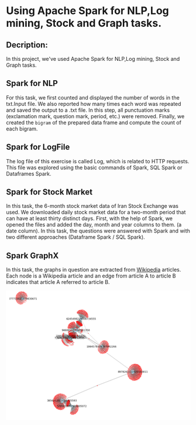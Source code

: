 # Using Apache Spark for NLP,Log mining, Stock and Graph tasks.

## Decription:

In this project, we've used Apache Spark for NLP,Log mining, Stock and Graph tasks.

## Spark for NLP
For this task, we first counted and displayed the number of words in the txt.Input file. We also reported how many times each word was repeated and saved the output to a .txt file. In this step, all punctuation marks (exclamation mark, question mark, period, etc.) were removed. Finally, we created the `bigram` of the prepared data frame and compute the count of each bigram.

## Spark for LogFile
The log file of this exercise is called Log, which is related to HTTP requests. This file was explored using the basic commands of Spark, SQL Spark or Dataframes Spark.

## Spark for Stock Market
In this task, the 6-month stock market data of Iran Stock Exchange was used. We downloaded daily stock market data for a two-month period that can have at least thirty distinct days. First, with the help of Spark, we opened the files and added the day, month and year columns to them. (a date column).
In this task, the questions were answered with Spark and with two different approaches (Dataframe Spark / SQL Spark).

## Spark GraphX
In this task, the graphs in question are extracted from [Wikipedia](https://www.wikipedia.org/) articles. Each node is a Wikipedia article and an edge from article A to article B indicates that article A referred to article B.

![Spark GraphX](Spark_GraphX.PNG "Spark GraphX ")




